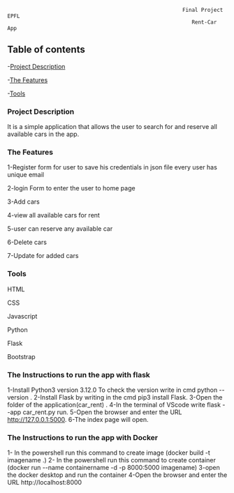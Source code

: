 
                                                            Final Project EPFL
                                                               Rent-Car App


## Table of contents
-[Project Description](#project-description)

-[The Features](#the-features)

-[Tools](#tools)

### Project Description

It is a simple application that allows the user to search for and reserve all available cars in the app.

### The Features

1-Register form for user to save his credentials in json file every user has unique email

2-login Form to enter the user to home page

3-Add cars 

4-view all available cars for rent

5-user can reserve any available car

6-Delete cars

7-Update for added cars 

### Tools

HTML

CSS

Javascript

Python

Flask 

Bootstrap 


### The Instructions to run the app with flask 

1-Install Python3 version 3.12.0 To check the version write in cmd python --version .
2-Install Flask by writing in the cmd pip3 install Flask.
3-Open the folder of the application(car_rent) .
4-In the terminal of VScode write flask --app car_rent.py run.
5-Open the browser and enter the URL http://127.0.0.1:5000.
6-The index page will open.


### The Instructions to run the app with Docker

1- In the powershell run this command to create image (docker build -t imagename .)
2- In the powershell run this command to create container 
(docker run --name containername -d -p 8000:5000 imagename)
3-open the docker desktop and run the container 
4-Open the browser and enter the URL http://localhost:8000